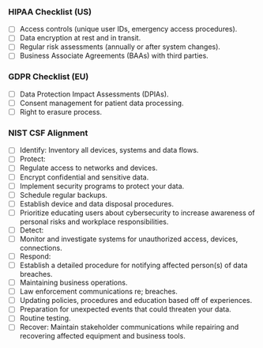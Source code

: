 ### **HIPAA Checklist (US)**  
- [ ] Access controls (unique user IDs, emergency access procedures).  
- [ ] Data encryption at rest and in transit.  
- [ ] Regular risk assessments (annually or after system changes).  
- [ ] Business Associate Agreements (BAAs) with third parties.  

### **GDPR Checklist (EU)**  
- [ ] Data Protection Impact Assessments (DPIAs).  
- [ ] Consent management for patient data processing.  
- [ ] Right to erasure process.  

### **NIST CSF Alignment**  
- [ ] Identify: Inventory all devices, systems and data flows.  
- [ ] Protect:
-   [ ] Regulate access to networks and devices.
-   [ ] Encrypt confidential and sensitive data.
-   [ ] Implement security programs to protect your data.
-   [ ] Schedule regular backups.
-   [ ] Establish device and data disposal procedures.
-   [ ] Prioritize educating users about cybersecurity to increase awareness of personal risks and workplace responsibilities.
- [ ] Detect:
- [ ] Monitor and investigate systems for unauthorized access, devices, connections.
- [ ] Respond:
-   [ ] Establish a detailed procedure for notifying affected person(s) of data breaches.
-   [ ]  Maintaining business operations.
-   [ ]  Law enforcement communications re; breaches.
-   [ ]  Updating policies, procedures and education based off of experiences.
-   [ ]  Preparation for unexpected events that could threaten your data.
-   [ ]  Routine testing.
- [ ] Recover: Maintain stakeholder communications while repairing and recovering affected equipment and business tools.
